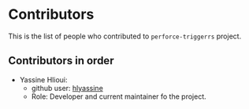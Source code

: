 # Contributors

This is the list of people who contributed to `perforce-triggerrs` project.


## Contributors in order

- Yassine Hlioui:
  - github user: [hlyassine](https://github.com/hlyassine/)
  - Role: Developer and current maintainer fo the project.
